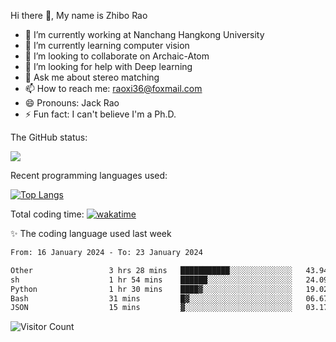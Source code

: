 Hi there 👋, My name is Zhibo Rao
- 🔭 I’m currently working at Nanchang Hangkong University
- 🌱 I’m currently learning computer vision
- 👯 I’m looking to collaborate on Archaic-Atom
- 🤔 I’m looking for help with Deep learning
- 💬 Ask me about stereo matching
- 📫 How to reach me: raoxi36@foxmail.com
- 😄 Pronouns: Jack Rao
- ⚡ Fun fact: I can't believe I'm a Ph.D.

The GitHub status:

![](https://github-readme-stats.vercel.app/api?username=ZhiboRao)

Recent programming languages used:

[![Top Langs](https://github-readme-stats.vercel.app/api/top-langs/?username=ZhiboRao&layout=compact)](https://github.com/anuraghazra/github-readme-stats)

Total coding time: [![wakatime](https://wakatime.com/badge/user/51ec5ec7-4742-4243-9eea-732ade32c0b7.svg)](https://wakatime.com/@51ec5ec7-4742-4243-9eea-732ade32c0b7)

✨ The coding language used last week 
<!--START_SECTION:waka-->

```txt
From: 16 January 2024 - To: 23 January 2024

Other                 3 hrs 28 mins   ███████████░░░░░░░░░░░░░░   43.94 %
sh                    1 hr 54 mins    ██████░░░░░░░░░░░░░░░░░░░   24.09 %
Python                1 hr 30 mins    ████▓░░░░░░░░░░░░░░░░░░░░   19.02 %
Bash                  31 mins         █▓░░░░░░░░░░░░░░░░░░░░░░░   06.67 %
JSON                  15 mins         ▓░░░░░░░░░░░░░░░░░░░░░░░░   03.17 %
```

<!--END_SECTION:waka-->

![Visitor Count](https://profile-counter.glitch.me/Raohaocheng/count.svg)
